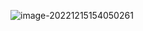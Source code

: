 ![image-20221215154050261](C:\Users\admin\Documents\GitHub\TIL\CS\IDETools\Intellij\방화벽.assets\image-20221215154050261.png)
